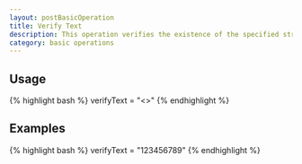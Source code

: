 ```yaml
---
layout: postBasicOperation
title: Verify Text
description: This operation verifies the existence of the specified string somewhere in the response received from server.
category: basic operations
---
```


## Usage
{% highlight bash %}
verifyText = "<<text to verify>>"
{% endhighlight %}

## Examples
{% highlight bash %}
verifyText = "123456789"
{% endhighlight %}



